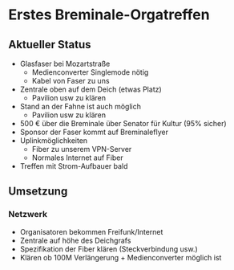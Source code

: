 # Erstes Breminale-Orgatreffen
## Aktueller Status
* Glasfaser bei Mozartstraße
  * Medienconverter Singlemode nötig 
  * Kabel von Faser zu uns
* Zentrale oben auf dem Deich (etwas Platz)
  * Pavilion usw zu klären 
* Stand an der Fahne ist auch möglich
  * Pavilion usw zu klären 
* 500 € über die Breminale über Senator für Kultur (95% sicher)
* Sponsor der Faser kommt auf Breminaleflyer
* Uplinkmöglichkeiten
  * Fiber zu unserem VPN-Server
  * Normales Internet auf Fiber
* Treffen mit Strom-Aufbauer bald

## Umsetzung

### Netzwerk
* Organisatoren bekommen Freifunk/Internet
* Zentrale auf höhe des Deichgrafs
* Spezifikation der Fiber klären (Steckverbindung usw.)
* Klären ob 100M Verlängerung + Medienconverter möglich ist